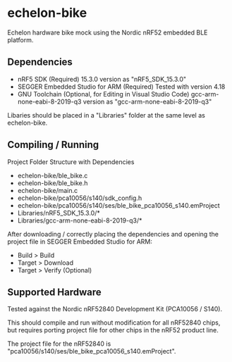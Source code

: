 # echelon-bike
Echelon hardware bike mock using the Nordic nRF52 embedded BLE platform.

## Dependencies
* nRF5 SDK (Required)
15.3.0 version as "nRF5_SDK_15.3.0"
* SEGGER Embedded Studio for ARM (Required)
  Tested with version 4.18
* GNU Toolchain (Optional, for Editing in Visual Studio Code)
gcc-arm-none-eabi-8-2019-q3 version as "gcc-arm-none-eabi-8-2019-q3"

Libaries should be placed in a "Libraries" folder at the same level as echelon-bike.

## Compiling / Running
Project Folder Structure with Dependencies
* echelon-bike/ble_bike.c
* echelon-bike/ble_bike.h
* echelon-bike/main.c
* echelon-bike/pca10056/s140/sdk_config.h
* echelon-bike/pca10056/s140/ses/ble_bike_pca10056_s140.emProject
* Libraries/nRF5_SDK_15.3.0/*
* Libraries/gcc-arm-none-eabi-8-2019-q3/*

After downloading / correctly placing the dependencies and opening the project file in SEGGER Embedded Studio for ARM:
* Build > Build
* Target > Download
* Target > Verify (Optional)

## Supported Hardware
Tested against the Nordic nRF52840 Development Kit (PCA10056 / S140).

This should compile and run without modification for all nRF52840 chips, but requires porting project file for other chips in the nRF52 product line.

The project file for the nRF52840 is "pca10056/s140/ses/ble_bike_pca10056_s140.emProject".
